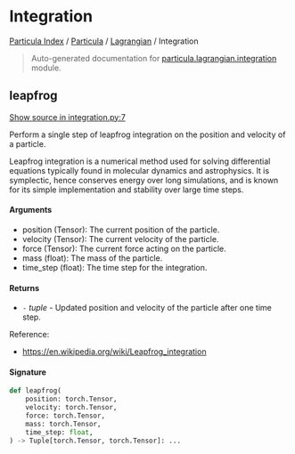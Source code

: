 # Integration

[Particula Index](../../README.md#particula-index) / [Particula](../index.md#particula) / [Lagrangian](./index.md#lagrangian) / Integration

> Auto-generated documentation for [particula.lagrangian.integration](../../../../particula/lagrangian/integration.py) module.

## leapfrog

[Show source in integration.py:7](../../../../particula/lagrangian/integration.py#L7)

Perform a single step of leapfrog integration on the position and velocity
of a particle.

Leapfrog integration is a numerical method used for solving differential
equations typically found in molecular dynamics and astrophysics.
It is symplectic, hence conserves energy over long simulations,
and is known for its simple implementation and stability over
large time steps.

#### Arguments

- position (Tensor): The current position of the particle.
- velocity (Tensor): The current velocity of the particle.
- force (Tensor): The current force acting on the particle.
- mass (float): The mass of the particle.
- time_step (float): The time step for the integration.

#### Returns

- `-` *tuple* - Updated position and velocity of the particle after one time step.

Reference:
- https://en.wikipedia.org/wiki/Leapfrog_integration

#### Signature

```python
def leapfrog(
    position: torch.Tensor,
    velocity: torch.Tensor,
    force: torch.Tensor,
    mass: torch.Tensor,
    time_step: float,
) -> Tuple[torch.Tensor, torch.Tensor]: ...
```
